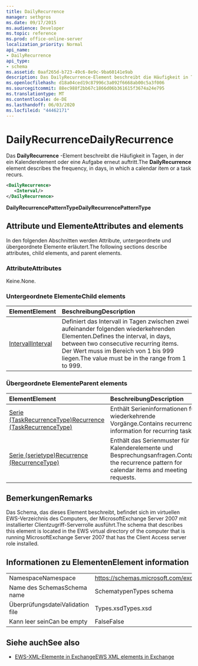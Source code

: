 ```yaml
---
title: DailyRecurrence
manager: sethgros
ms.date: 09/17/2015
ms.audience: Developer
ms.topic: reference
ms.prod: office-online-server
localization_priority: Normal
api_name:
- DailyRecurrence
api_type:
- schema
ms.assetid: 0aaf265d-b723-49c6-8e9c-9ba60141e9ab
description: Das DailyRecurrence-Element beschreibt die Häufigkeit in Tagen, in der ein Kalenderelement oder eine Aufgabe erneut auftritt.
ms.openlocfilehash: d18a04ced19c87996c3a092f6668ab00c5a3f006
ms.sourcegitcommit: 88ec988f2bb67c1866d06b361615f3674a24e795
ms.translationtype: MT
ms.contentlocale: de-DE
ms.lasthandoff: 06/03/2020
ms.locfileid: "44462171"
---
```

# <a name="dailyrecurrence"></a><span data-ttu-id="2a24f-103">DailyRecurrence</span><span class="sxs-lookup"><span data-stu-id="2a24f-103">DailyRecurrence</span></span>

<span data-ttu-id="2a24f-104">Das **DailyRecurrence** -Element beschreibt die Häufigkeit in Tagen, in der ein Kalenderelement oder eine Aufgabe erneut auftritt.</span><span class="sxs-lookup"><span data-stu-id="2a24f-104">The **DailyRecurrence** element describes the frequency, in days, in which a calendar item or a task recurs.</span></span> 
  
```xml
<DailyRecurrence>
   <Interval/>
</DailyRecurrence>
```

<span data-ttu-id="2a24f-105">**DailyRecurrencePatternType**</span><span class="sxs-lookup"><span data-stu-id="2a24f-105">**DailyRecurrencePatternType**</span></span>

## <a name="attributes-and-elements"></a><span data-ttu-id="2a24f-106">Attribute und Elemente</span><span class="sxs-lookup"><span data-stu-id="2a24f-106">Attributes and elements</span></span>

<span data-ttu-id="2a24f-107">In den folgenden Abschnitten werden Attribute, untergeordnete und übergeordnete Elemente erläutert.</span><span class="sxs-lookup"><span data-stu-id="2a24f-107">The following sections describe attributes, child elements, and parent elements.</span></span>
  
### <a name="attributes"></a><span data-ttu-id="2a24f-108">Attribute</span><span class="sxs-lookup"><span data-stu-id="2a24f-108">Attributes</span></span>

<span data-ttu-id="2a24f-109">Keine.</span><span class="sxs-lookup"><span data-stu-id="2a24f-109">None.</span></span>
  
### <a name="child-elements"></a><span data-ttu-id="2a24f-110">Untergeordnete Elemente</span><span class="sxs-lookup"><span data-stu-id="2a24f-110">Child elements</span></span>

|<span data-ttu-id="2a24f-111">**Element**</span><span class="sxs-lookup"><span data-stu-id="2a24f-111">**Element**</span></span>|<span data-ttu-id="2a24f-112">**Beschreibung**</span><span class="sxs-lookup"><span data-stu-id="2a24f-112">**Description**</span></span>|
|:-----|:-----|
|[<span data-ttu-id="2a24f-113">Intervall</span><span class="sxs-lookup"><span data-stu-id="2a24f-113">Interval</span></span>](interval.md) <br/> |<span data-ttu-id="2a24f-114">Definiert das Intervall in Tagen zwischen zwei aufeinander folgenden wiederkehrenden Elementen.</span><span class="sxs-lookup"><span data-stu-id="2a24f-114">Defines the interval, in days, between two consecutive recurring items.</span></span> <span data-ttu-id="2a24f-115">Der Wert muss im Bereich von 1 bis 999 liegen.</span><span class="sxs-lookup"><span data-stu-id="2a24f-115">The value must be in the range from 1 to 999.</span></span>  <br/> |
   
### <a name="parent-elements"></a><span data-ttu-id="2a24f-116">Übergeordnete Elemente</span><span class="sxs-lookup"><span data-stu-id="2a24f-116">Parent elements</span></span>

|<span data-ttu-id="2a24f-117">**Element**</span><span class="sxs-lookup"><span data-stu-id="2a24f-117">**Element**</span></span>|<span data-ttu-id="2a24f-118">**Beschreibung**</span><span class="sxs-lookup"><span data-stu-id="2a24f-118">**Description**</span></span>|
|:-----|:-----|
|[<span data-ttu-id="2a24f-119">Serie (TaskRecurrenceType)</span><span class="sxs-lookup"><span data-stu-id="2a24f-119">Recurrence (TaskRecurrenceType)</span></span>](recurrence-taskrecurrencetype.md) <br/> |<span data-ttu-id="2a24f-120">Enthält Serieninformationen für wiederkehrende Vorgänge.</span><span class="sxs-lookup"><span data-stu-id="2a24f-120">Contains recurrence information for recurring tasks.</span></span>  <br/> |
|[<span data-ttu-id="2a24f-121">Serie (serietype)</span><span class="sxs-lookup"><span data-stu-id="2a24f-121">Recurrence (RecurrenceType)</span></span>](recurrence-recurrencetype.md) <br/> |<span data-ttu-id="2a24f-122">Enthält das Serienmuster für Kalenderelemente und Besprechungsanfragen.</span><span class="sxs-lookup"><span data-stu-id="2a24f-122">Contains the recurrence pattern for calendar items and meeting requests.</span></span>  <br/> |
   
## <a name="remarks"></a><span data-ttu-id="2a24f-123">Bemerkungen</span><span class="sxs-lookup"><span data-stu-id="2a24f-123">Remarks</span></span>

<span data-ttu-id="2a24f-124">Das Schema, das dieses Element beschreibt, befindet sich im virtuellen EWS-Verzeichnis des Computers, der MicrosoftExchange Server 2007 mit installierter Clientzugriff-Serverrolle ausführt.</span><span class="sxs-lookup"><span data-stu-id="2a24f-124">The schema that describes this element is located in the EWS virtual directory of the computer that is running MicrosoftExchange Server 2007 that has the Client Access server role installed.</span></span>
  
## <a name="element-information"></a><span data-ttu-id="2a24f-125">Informationen zu Elementen</span><span class="sxs-lookup"><span data-stu-id="2a24f-125">Element information</span></span>

|||
|:-----|:-----|
|<span data-ttu-id="2a24f-126">Namespace</span><span class="sxs-lookup"><span data-stu-id="2a24f-126">Namespace</span></span>  <br/> |https://schemas.microsoft.com/exchange/services/2006/types  <br/> |
|<span data-ttu-id="2a24f-127">Name des Schemas</span><span class="sxs-lookup"><span data-stu-id="2a24f-127">Schema name</span></span>  <br/> |<span data-ttu-id="2a24f-128">Schematypen</span><span class="sxs-lookup"><span data-stu-id="2a24f-128">Types schema</span></span>  <br/> |
|<span data-ttu-id="2a24f-129">Überprüfungsdatei</span><span class="sxs-lookup"><span data-stu-id="2a24f-129">Validation file</span></span>  <br/> |<span data-ttu-id="2a24f-130">Types.xsd</span><span class="sxs-lookup"><span data-stu-id="2a24f-130">Types.xsd</span></span>  <br/> |
|<span data-ttu-id="2a24f-131">Kann leer sein</span><span class="sxs-lookup"><span data-stu-id="2a24f-131">Can be empty</span></span>  <br/> |<span data-ttu-id="2a24f-132">False</span><span class="sxs-lookup"><span data-stu-id="2a24f-132">False</span></span>  <br/> |
   
## <a name="see-also"></a><span data-ttu-id="2a24f-133">Siehe auch</span><span class="sxs-lookup"><span data-stu-id="2a24f-133">See also</span></span>

- [<span data-ttu-id="2a24f-134">EWS-XML-Elemente in Exchange</span><span class="sxs-lookup"><span data-stu-id="2a24f-134">EWS XML elements in Exchange</span></span>](ews-xml-elements-in-exchange.md)

